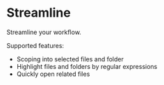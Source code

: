 # Streamline

Streamline your workflow.

Supported features:
- Scoping into selected files and folder
- Highlight files and folders by regular expressions
- Quickly open related files
